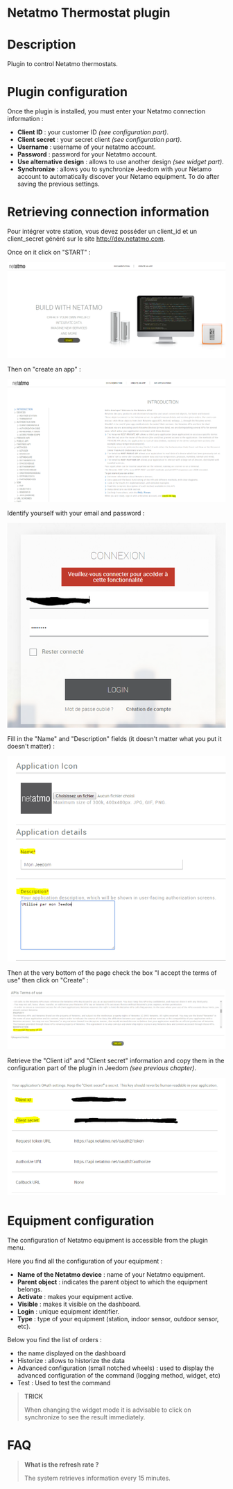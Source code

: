 # Netatmo Thermostat plugin

# Description

Plugin to control Netatmo thermostats.

# Plugin configuration

Once the plugin is installed, you must enter your Netatmo connection information :

-   **Client ID** : your customer ID *(see configuration part)*.
-   **Client secret** : your secret client *(see configuration part)*.
-   **Username** : username of your netatmo account.
-   **Password** : password for your Netatmo account.
-   **Use alternative design** : allows to use another design *(see widget part)*.
-   **Synchronize** : allows you to synchronize Jeedom with your Netamo account to automatically discover your Netamo equipment. To do after saving the previous settings.

# Retrieving connection information

Pour intégrer votre station, vous devez posséder un client\_id et un client\_secret généré sur le site <http://dev.netatmo.com>.

Once on it click on "START" :

![netatmoWeather10](../images/netatmoWeather10.png)

Then on "create an app" :

![netatmoWeather11](../images/netatmoWeather11.png)

Identify yourself with your email and password :

![netatmoWeather12](../images/netatmoWeather12.png)

Fill in the "Name" and "Description" fields (it doesn't matter what you put it doesn't matter) :

![netatmoWeather13](../images/netatmoWeather13.png)

Then at the very bottom of the page check the box "I accept the terms of use" then click on "Create" :

![netatmoWeather14](../images/netatmoWeather14.png)

Retrieve the "Client id" and "Client secret" information and copy them in the configuration part of the plugin in Jeedom *(see previous chapter)*.

![netatmoWeather15](../images/netatmoWeather15.png)

# Equipment configuration

The configuration of Netatmo equipment is accessible from the plugin menu.

Here you find all the configuration of your equipment :

-   **Name of the Netatmo device** : name of your Netatmo equipment.
-   **Parent object** : indicates the parent object to which the equipment belongs.
-   **Activate** : makes your equipment active.
-   **Visible** : makes it visible on the dashboard.
-   **Login** : unique equipment identifier.
-   **Type** : type of your equipment (station, indoor sensor, outdoor sensor, etc).

Below you find the list of orders :

-   the name displayed on the dashboard
-   Historize : allows to historize the data
-   Advanced configuration (small notched wheels) : used to display the advanced configuration of the command (logging method, widget, etc)
-   Test : Used to test the command

> **TRICK**
>
> When changing the widget mode it is advisable to click on synchronize to see the result immediately.

# FAQ

>**What is the refresh rate ?**
>
>The system retrieves information every 15 minutes.
